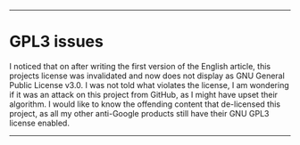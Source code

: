 
***

# GPL3 issues

I noticed that on after writing the first version of the English article, this projects license was invalidated and now does not display as GNU General Public License v3.0. I was not told what violates the license, I am wondering if it was an attack on this project from GitHub, as I might have upset their algorithm. I would like to know the offending content that de-licensed this project, as all my other anti-Google products still have their GNU GPL3 license enabled.

***
